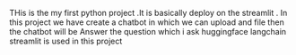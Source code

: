 THis is the my first python project .It is basically deploy on the streamlit .
In this project we have  create a chatbot  in  which we can upload  and file then the chatbot will be Answer  the question which i ask
huggingface langchain streamlit is used in this project

